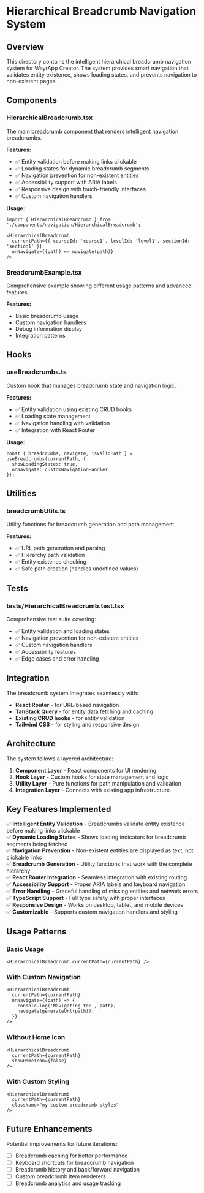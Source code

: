 # Hierarchical Breadcrumb Navigation System

## Overview

This directory contains the intelligent hierarchical breadcrumb navigation system for WayrApp Creator. The system provides smart navigation that validates entity existence, shows loading states, and prevents navigation to non-existent pages.

## Components

### HierarchicalBreadcrumb.tsx
The main breadcrumb component that renders intelligent navigation breadcrumbs.

**Features:**
- ✅ Entity validation before making links clickable
- ✅ Loading states for dynamic breadcrumb segments  
- ✅ Navigation prevention for non-existent entities
- ✅ Accessibility support with ARIA labels
- ✅ Responsive design with touch-friendly interfaces
- ✅ Custom navigation handlers

**Usage:**
```tsx
import { HierarchicalBreadcrumb } from './components/navigation/HierarchicalBreadcrumb';

<HierarchicalBreadcrumb 
  currentPath={{ courseId: 'course1', levelId: 'level1', sectionId: 'section1' }}
  onNavigate={(path) => navigate(path)}
/>
```

### BreadcrumbExample.tsx
Comprehensive example showing different usage patterns and advanced features.

**Features:**
- Basic breadcrumb usage
- Custom navigation handlers
- Debug information display
- Integration patterns

## Hooks

### useBreadcrumbs.ts
Custom hook that manages breadcrumb state and navigation logic.

**Features:**
- ✅ Entity validation using existing CRUD hooks
- ✅ Loading state management
- ✅ Navigation handling with validation
- ✅ Integration with React Router

**Usage:**
```tsx
const { breadcrumbs, navigate, isValidPath } = useBreadcrumbs(currentPath, {
  showLoadingStates: true,
  onNavigate: customNavigationHandler
});
```

## Utilities

### breadcrumbUtils.ts
Utility functions for breadcrumb generation and path management.

**Features:**
- ✅ URL path generation and parsing
- ✅ Hierarchy path validation
- ✅ Entity existence checking
- ✅ Safe path creation (handles undefined values)

## Tests

### __tests__/HierarchicalBreadcrumb.test.tsx
Comprehensive test suite covering:
- ✅ Entity validation and loading states
- ✅ Navigation prevention for non-existent entities
- ✅ Custom navigation handlers
- ✅ Accessibility features
- ✅ Edge cases and error handling

## Integration

The breadcrumb system integrates seamlessly with:
- **React Router** - for URL-based navigation
- **TanStack Query** - for entity data fetching and caching
- **Existing CRUD hooks** - for entity validation
- **Tailwind CSS** - for styling and responsive design

## Architecture

The system follows a layered architecture:

1. **Component Layer** - React components for UI rendering
2. **Hook Layer** - Custom hooks for state management and logic
3. **Utility Layer** - Pure functions for path manipulation and validation
4. **Integration Layer** - Connects with existing app infrastructure

## Key Features Implemented

✅ **Intelligent Entity Validation** - Breadcrumbs validate entity existence before making links clickable  
✅ **Dynamic Loading States** - Shows loading indicators for breadcrumb segments being fetched  
✅ **Navigation Prevention** - Non-existent entities are displayed as text, not clickable links  
✅ **Breadcrumb Generation** - Utility functions that work with the complete hierarchy  
✅ **React Router Integration** - Seamless integration with existing routing  
✅ **Accessibility Support** - Proper ARIA labels and keyboard navigation  
✅ **Error Handling** - Graceful handling of missing entities and network errors  
✅ **TypeScript Support** - Full type safety with proper interfaces  
✅ **Responsive Design** - Works on desktop, tablet, and mobile devices  
✅ **Customizable** - Supports custom navigation handlers and styling  

## Usage Patterns

### Basic Usage
```tsx
<HierarchicalBreadcrumb currentPath={currentPath} />
```

### With Custom Navigation
```tsx
<HierarchicalBreadcrumb 
  currentPath={currentPath}
  onNavigate={(path) => {
    console.log('Navigating to:', path);
    navigate(generateUrl(path));
  }}
/>
```

### Without Home Icon
```tsx
<HierarchicalBreadcrumb 
  currentPath={currentPath}
  showHomeIcon={false}
/>
```

### With Custom Styling
```tsx
<HierarchicalBreadcrumb 
  currentPath={currentPath}
  className="my-custom-breadcrumb-styles"
/>
```

## Future Enhancements

Potential improvements for future iterations:
- [ ] Breadcrumb caching for better performance
- [ ] Keyboard shortcuts for breadcrumb navigation
- [ ] Breadcrumb history and back/forward navigation
- [ ] Custom breadcrumb item renderers
- [ ] Breadcrumb analytics and usage tracking